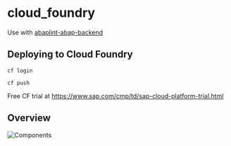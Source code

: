 # cloud_foundry
Use with [abaplint-abap-backend](https://github.com/abaplint/abaplint-abap-backend)

## Deploying to Cloud Foundry
`cf login`

`cf push`

Free CF trial at https://www.sap.com/cmp/td/sap-cloud-platform-trial.html

## Overview
![Components](http://www.plantuml.com/plantuml/proxy?cache=no&src=https://raw.githubusercontent.com/abaplint/abaplint-cloud-foundry/master/components.iuml)
